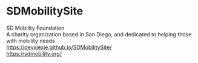 # SDMobilitySite
SD Mobility Foundation  
A charity organization based in San Diego, and dedicated to helping those with mobility needs  
https://devxiexie.github.io/SDMobilitySite/  
https://sdmobility.org/
